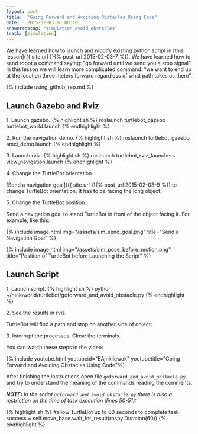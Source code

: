 ```yaml
---
layout: post
title:  "Going Forward and Avoiding Obstacles Using Code"
date:   2015-02-03 10:00:10
answerrostag: "simulation_avoid_obstacles"
track: [simulation]
---
```


We have learned how to launch and modify existing python script in
[this lesson]({{ site.url }}{% post_url 2015-02-03-7 %}). We have learned how
to send robot a command saying: "go forward until we send you a stop signal".
In this lesson we will learn more complicated command: “we want to end up at
the location three meters forward regardless of what path takes us there”.

{% include using_github_rep.md %}

## Launch Gazebo and Rviz

1\. Launch gazebo.
{% highlight sh %}
roslaunch turtlebot_gazebo turtlebot_world.launch
{% endhighlight %}

2\. Run the navigation demo.
{% highlight sh %}
roslaunch turtlebot_gazebo amcl_demo.launch
{% endhighlight %}

3\. Launch rviz.
{% highlight sh %}
roslaunch turtlebot_rviz_launchers view_navigation.launch
{% endhighlight %}

4\. Change the TurtleBot orientation.

[Send a navigation goal]({{ site.url }}{% post_url 2015-02-03-9 %}) to change
TurtleBot orientation. It has to be facing the long object.

5\. Change the TurtleBot position.

Send a navigation goal to stand TurtleBot in front of the object facing it.
For example, like this:

{% include image.html img="/assets/sim_send_goal.png" title="Send a Navigation Goal" %}

{% include image.html img="/assets/sim_pose_before_motion.png" title="Position of TurtleBot before Launching the Script" %}

## Launch Script

1\. Launch script.
{% highlight sh %}
python ~/helloworld/turtlebot/goforward_and_avoid_obstacle.py
{% endhighlight %}

2\. See the results in rviz.

TurtleBot will find a path and stop on another side of object.

3\. Interrupt the processes. Close the terminals.

You can watch these steps in the video:

{% include youtube.html youtubeid="EAjnkilewok" youtubetitle="Going Forward and Avoiding Obstacles Using Code"%}

After finishing the instructions open file `goforward_and_avoid_obstacle.py`
and try to understand the meaning of the commands reading the comments.

***NOTE:*** *In the script `goforward_and_avoid_obstacle.py` there is also a
restriction on the time of task execution (lines 50-51):*

{% highlight sh %}
#allow TurtleBot up to 60 seconds to complete task
success = self.move_base.wait_for_result(rospy.Duration(60))
{% endhighlight %}
